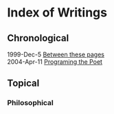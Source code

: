 # Index of Writings

## Chronological

1999-Dec-5 [Between these pages](1999-12-5-between-these-pages)<br>
2004-Apr-11 [Programing the Poet](2004-04-11-programing-the-poet)<br>

## Topical

### Philosophical
